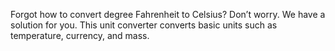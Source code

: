 Forgot how to convert degree Fahrenheit to Celsius? Don’t worry. We have a solution for you. This unit converter converts basic units such as temperature, currency, and mass.
